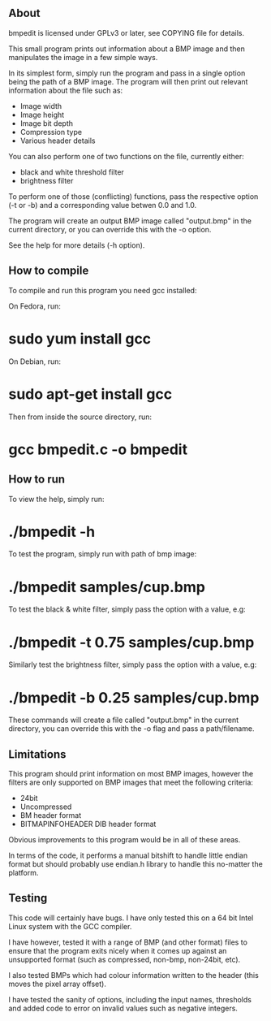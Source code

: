 About
-----
bmpedit is licensed under GPLv3 or later, see COPYING file for details.

This small program prints out information about a BMP image and then
manipulates the image in a few simple ways.

In its simplest form, simply run the program and pass in a single option
being the path of a BMP image. The program will then print out relevant
information about the file such as:
 * Image width
 * Image height
 * Image bit depth
 * Compression type
 * Various header details

You can also perform one of two functions on the file, currently either:
 * black and white threshold filter
 * brightness filter

To perform one of those (conflicting) functions, pass the respective
option (-t or -b) and a corresponding value betwen 0.0 and 1.0.

The program will create an output BMP image called "output.bmp" in the
current directory, or you can override this with the -o option.

See the help for more details (-h option).

How to compile
--------------
To compile and run this program you need gcc installed:

On Fedora, run:
  # sudo yum install gcc

On Debian, run:
  # sudo apt-get install gcc

Then from inside the source directory, run:
  # gcc bmpedit.c -o bmpedit

How to run
----------
To view the help, simply run:
  # ./bmpedit -h

To test the program, simply run with path of bmp image:
  # ./bmpedit samples/cup.bmp

To test the black & white filter, simply pass the option with a value, e.g:
  # ./bmpedit -t 0.75 samples/cup.bmp

Similarly test the brightness filter, simply pass the option with a value, e.g:
  # ./bmpedit -b 0.25 samples/cup.bmp

These commands will create a file called "output.bmp" in the current directory,
you can override this with the -o flag and pass a path/filename.

Limitations
-----------
This program should print information on most BMP images, however the filters
are only supported on BMP images that meet the following criteria:
 * 24bit
 * Uncompressed
 * BM header format
 * BITMAPINFOHEADER DIB header format

Obvious improvements to this program would be in all of these areas.

In terms of the code, it performs a manual bitshift to handle little endian
format but should probably use endian.h library to handle this no-matter the
platform.

Testing
-------
This code will certainly have bugs. I have only tested this on a 64 bit Intel 
Linux system with the GCC compiler.

I have however, tested it with a range of BMP (and other format) files to 
ensure that the program exits nicely when it comes up against an unsupported 
format (such as compressed, non-bmp, non-24bit, etc).

I also tested BMPs which had colour information written to the header (this
moves the pixel array offset).

I have tested the sanity of options, including the input names, thresholds 
and added code to error on invalid values such as negative integers.

